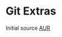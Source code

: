 # Git Extras

Initial source [AUR](https://aur.archlinux.org/cgit/aur.git/tree/PKGBUILD?h=git-extras)
